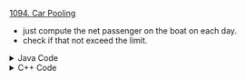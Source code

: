 [1094. Car Pooling](https://leetcode.com/problems/car-pooling/)

- just compute the net passenger on the boat on each day.
- check if that not exceed the limit.

<details>
<summary> Java Code </summary>

```java
class Solution {
    public boolean carPooling(int[][] trips, int capacity) {
        Map<Integer, Integer> mp = new TreeMap<>();
        Integer count = 0;

        for (int i = 0; i < trips.length; i++) {
            int passenger = trips[i][0];
            int a = trips[i][1];
            int b = trips[i][2];

            if (mp.containsKey(a)) mp.put(a, mp.get(a) + passenger);
            else mp.put(a, passenger);

            if (mp.containsKey(b)) mp.put(b, mp.get(b) - passenger);
            else mp.put(b, -passenger);
        }

        for (var i : mp.entrySet()) {
            count += i.getValue();
            if (count > capacity)
                return false;
        }

        return true;
    }
}

```

</details>

<details>
<summary> C++ Code </summary>

```cpp
class Solution {
    public:
    bool carPooling(vector<vector<int>>& trips, int capacity) {
        map<int, int> arr;
        for (const auto& i: trips) {
            auto value = i[0];
            auto start = i[1];
            auto end = i[2];

            arr[start] += value;
            arr[end] += -value;
        }

        int sum = 0;
        for (auto& i: arr) {
            sum += i.second;
            if (sum > capacity)
                return false;
        }
        return true;
    }
};

```

</details>
